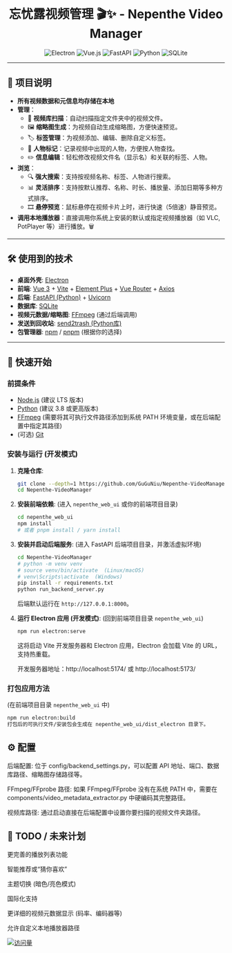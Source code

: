 <div align="center">
  
# 忘忧露视频管理 🎬✨ - Nepenthe Video Manager

</div>

<p align="center">
  <img src="https://img.shields.io/badge/Electron-亮蓝?style=for-the-badge&logo=electron&logoColor=white" alt="Electron"/>
  <img src="https://img.shields.io/badge/Vue.js-4FC08D?style=for-the-badge&logo=vue.js&logoColor=white" alt="Vue.js"/>
  <img src="https://img.shields.io/badge/FastAPI-009688?style=for-the-badge&logo=fastapi&logoColor=white" alt="FastAPI"/>
  <img src="https://img.shields.io/badge/Python-3776AB?style=for-the-badge&logo=python&logoColor=white" alt="Python"/>
  <img src="https://img.shields.io/badge/SQLite-003B57?style=for-the-badge&logo=sqlite&logoColor=white" alt="SQLite"/>
</p>

---

## 🌟 项目说明

*   **所有视频数据和元信息均存储在本地**
*   **管理**：
    *   📁 **视频库扫描**：自动扫描指定文件夹中的视频文件。
    *   🖼️ **缩略图生成**：为视频自动生成缩略图，方便快速预览。
    *   🏷️ **标签管理**：为视频添加、编辑、删除自定义标签。
    *   👤 **人物标记**：记录视频中出现的人物，方便按人物查找。
    *   ✏️ **信息编辑**：轻松修改视频文件名（显示名）和关联的标签、人物。
*   **浏览**：
    *   🔍 **强大搜索**：支持按视频名称、标签、人物进行搜索。
    *   📊 **灵活排序**：支持按默认推荐、名称、时长、播放量、添加日期等多种方式排序。
    *   🎞️ **悬停预览**：鼠标悬停在视频卡片上时，进行快速（5倍速）静音预览。
*   **调用本地播放器**：直接调用你系统上安装的默认或指定视频播放器（如 VLC, PotPlayer 等）进行播放。🗑️
---

## 🛠️ 使用到的技术

*   **桌面外壳**: [Electron](https://www.electronjs.org/)
*   **前端**: [Vue 3](https://vuejs.org/) + [Vite](https://vitejs.dev/) + [Element Plus](https://element-plus.org/) + [Vue Router](https://router.vuejs.org/) + [Axios](https://axios-http.com/)
*   **后端**: [FastAPI (Python)](https://fastapi.tiangolo.com/) + [Uvicorn](https://www.uvicorn.org/)
*   **数据库**: [SQLite](https://www.sqlite.org/index.html)
*   **视频元数据/缩略图**: [FFmpeg](https://ffmpeg.org/) (通过后端调用)
*   **发送到回收站**: [send2trash (Python库)](https://github.com/hsoft/send2trash)
*   **包管理器**: [npm](https://www.npmjs.com/) / [pnpm](https://pnpm.io/) (根据你的选择)

---

## 🚀 快速开始

### 前提条件

*   [Node.js](https://nodejs.org/) (建议 LTS 版本)
*   [Python](https://www.python.org/) (建议 3.8 或更高版本)
*   [FFmpeg](https://ffmpeg.org/download.html) (需要将其可执行文件路径添加到系统 PATH 环境变量，或在后端配置中指定其路径)
*   (可选) [Git](https://git-scm.com/)

### 安装与运行 (开发模式)

1.  **克隆仓库**:
    ```bash
    git clone --depth=1 https://github.com/GuGuNiu/Nepenthe-VideoManager
    cd Nepenthe-VideoManager
    ```

2.  **安装前端依赖**:
    (进入 `nepenthe_web_ui` 或你的前端项目目录)
    ```bash
    cd nepenthe_web_ui 
    npm install 
    # 或者 pnpm install / yarn install
    ```

3.  **安装并启动后端服务**:
    (进入 FastAPI 后端项目目录，并激活虚拟环境)
    ```bash
    cd Nepenthe-VideoManager
    # python -m venv venv 
    # source venv/bin/activate  (Linux/macOS)
    # venv\Scripts\activate  (Windows)
    pip install -r requirements.txt 
    python run_backend_server.py 
    ```
    后端默认运行在 `http://127.0.0.1:8000`。

4.  **运行 Electron 应用 (开发模式)**:
    (回到前端项目目录 `nepenthe_web_ui`)
    ```bash
    npm run electron:serve 
    ```
    这将启动 Vite 开发服务器和 Electron 应用，Electron 会加载 Vite 的 URL，支持热重载。
    
    开发服务器地址：http://localhost:5174/ 或 http://localhost:5173/
    
### 打包应用方法

(在前端项目目录 `nepenthe_web_ui` 中)
```bash
npm run electron:build
打包后的可执行文件/安装包会生成在 nepenthe_web_ui/dist_electron 目录下。
 ```
## ⚙️ 配置
后端配置: 位于 config/backend_settings.py，可以配置 API 地址、端口、数据库路径、缩略图存储路径等。

FFmpeg/FFprobe 路径: 如果 FFmpeg/FFprobe 没有在系统 PATH 中，需要在 components/video_metadata_extractor.py 中硬编码其完整路径。

视频库路径: 通过启动直接在后端配置中设置你要扫描的视频文件夹路径。

## 📝 TODO / 未来计划
更完善的播放列表功能

智能推荐或“猜你喜欢”

主题切换 (暗色/亮色模式)

国际化支持

更详细的视频元数据显示 (码率、编码器等)

允许自定义本地播放器路径


<div align="left"> 
  
  [![访问量](https://profile-counter.glitch.me/Nepenthe-VideoManager/count.svg)](https://github.com/GuGuNiu/Nepenthe-VideoManager)
  
</div>


